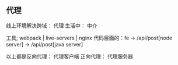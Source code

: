 ## 代理
线上环境解决跨域： 代理
生活中： 中介

工具; webpack | live-servers | nginx
代码层面的：fe -> /api/post[node server] -> /api/post[java server]


以上都是反向代理： 代理客户端
正向代理： 代理服务器